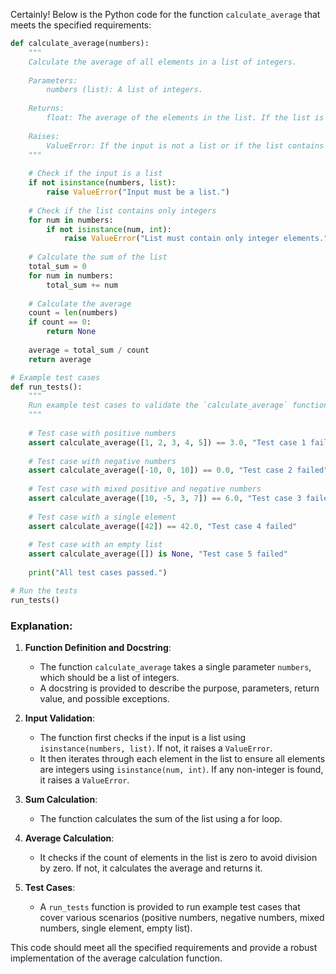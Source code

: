 Certainly! Below is the Python code for the function `calculate_average` that meets the specified requirements:

```python
def calculate_average(numbers):
    """
    Calculate the average of all elements in a list of integers.
    
    Parameters:
        numbers (list): A list of integers.
        
    Returns:
        float: The average of the elements in the list. If the list is empty, returns None.
        
    Raises:
        ValueError: If the input is not a list or if the list contains non-integer elements.
    """
    
    # Check if the input is a list
    if not isinstance(numbers, list):
        raise ValueError("Input must be a list.")
    
    # Check if the list contains only integers
    for num in numbers:
        if not isinstance(num, int):
            raise ValueError("List must contain only integer elements.")
    
    # Calculate the sum of the list
    total_sum = 0
    for num in numbers:
        total_sum += num
    
    # Calculate the average
    count = len(numbers)
    if count == 0:
        return None
    
    average = total_sum / count
    return average

# Example test cases
def run_tests():
    """
    Run example test cases to validate the `calculate_average` function.
    """
    
    # Test case with positive numbers
    assert calculate_average([1, 2, 3, 4, 5]) == 3.0, "Test case 1 failed"
    
    # Test case with negative numbers
    assert calculate_average([-10, 0, 10]) == 0.0, "Test case 2 failed"
    
    # Test case with mixed positive and negative numbers
    assert calculate_average([10, -5, 3, 7]) == 6.0, "Test case 3 failed"
    
    # Test case with a single element
    assert calculate_average([42]) == 42.0, "Test case 4 failed"
    
    # Test case with an empty list
    assert calculate_average([]) is None, "Test case 5 failed"
    
    print("All test cases passed.")

# Run the tests
run_tests()
```

### Explanation:

1. **Function Definition and Docstring**:
   - The function `calculate_average` takes a single parameter `numbers`, which should be a list of integers.
   - A docstring is provided to describe the purpose, parameters, return value, and possible exceptions.

2. **Input Validation**:
   - The function first checks if the input is a list using `isinstance(numbers, list)`. If not, it raises a `ValueError`.
   - It then iterates through each element in the list to ensure all elements are integers using `isinstance(num, int)`. If any non-integer is found, it raises a `ValueError`.

3. **Sum Calculation**:
   - The function calculates the sum of the list using a for loop.

4. **Average Calculation**:
   - It checks if the count of elements in the list is zero to avoid division by zero. If not, it calculates the average and returns it.

5. **Test Cases**:
   - A `run_tests` function is provided to run example test cases that cover various scenarios (positive numbers, negative numbers, mixed numbers, single element, empty list).

This code should meet all the specified requirements and provide a robust implementation of the average calculation function.